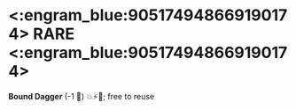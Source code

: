 # <:engram_blue:905174948669190174> RARE <:engram_blue:905174948669190174>

**Bound Dagger** (-1 :large_blue_diamond:) :boom::zap::no_entry_sign:; free to reuse
